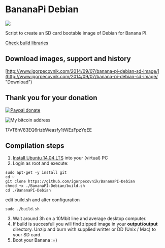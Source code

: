 BananaPi Debian
================
![](http://www.igorpecovnik.com/wp-content/uploads/2014/09/bananapi-ssh.png)

Script to create an SD card bootable image of Debian for Banana PI.

[Check build libraries](https://github.com/igorpecovnik/lib)

Download images, support and history
------------------
[http://www.igorpecovnik.com/2014/09/07/banana-pi-debian-sd-image/](http://www.igorpecovnik.com/2014/09/07/banana-pi-debian-sd-image/ "Download")

Thank you for your donation
------------------

[![Paypal donate](https://www.paypalobjects.com/en_US/i/btn/btn_donate_SM.gif)](https://www.paypal.com/cgi-bin/webscr?cmd=_s-xclick&hosted_button_id=CUYH2KR36YB7W)

![My bitcoin address](http://www.igorpecovnik.com/wp-content/uploads/2014/10/bitcoinigor.png)

17vT6hV83EQ6rizbWeasfy1tWEzFpzYqEE

Compilation steps
------------------
1. [Install Ubuntu 14.04 LTS](http://releases.ubuntu.com/14.04/) into your (virtual) PC
2. Login as root and execute:
```shell
sudo apt-get -y install git
cd ~
git clone https://github.com/igorpecovnik/BananaPI-Debian
chmod +x ./BananaPI-Debian/build.sh
cd ./BananaPI-Debian
```
edit build.sh and alter configuration

```shell
sudo ./build.sh
```

3. Wait around 3h on a 10Mbit line and average desktop computer.
4. If build is succesfull you will find zipped image in your **output/output** directory. Unzip and burn with supplied writter or DD (Unix / Mac) to your SD card.
5. Boot your Banana :=)
